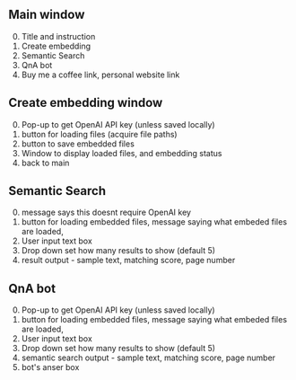 ## Main window
0. Title and instruction
1. Create embedding
2. Semantic Search
3. QnA bot
4. Buy me a coffee link, personal website link

## Create embedding window
0. Pop-up to get OpenAI API key (unless saved locally)
1. button for loading files (acquire file paths)
2. button to save embedded files
3. Window to display loaded files, and embedding status
4. back to main

## Semantic Search
0. message says this doesnt require OpenAI key
1. button for loading embedded files, message saying what embeded files are loaded, 
2. User input text box
3. Drop down set how many results to show (default 5)
4. result output - sample text, matching score, page number

## QnA bot
0. Pop-up to get OpenAI API key (unless saved locally)
1. button for loading embedded files, message saying what embeded files are loaded, 
2. User input text box
3. Drop down set how many results to show (default 5)
4. semantic search output - sample text, matching score, page number
5. bot's anser box


